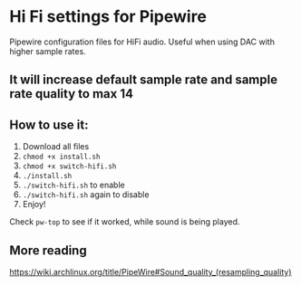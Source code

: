 # Hi Fi settings for Pipewire

Pipewire configuration files for HiFi audio. Useful when using DAC with higher sample rates.

## It will increase default sample rate and sample rate quality to max 14

## How to use it:

1. Download all files
2. `chmod +x install.sh`
3. `chmod +x switch-hifi.sh`
4. `./install.sh`
5. `./switch-hifi.sh` to enable
6. `./switch-hifi.sh` again to disable
7. Enjoy!

Check `pw-top` to see if it worked, while sound is being played. 

## More reading

https://wiki.archlinux.org/title/PipeWire#Sound_quality_(resampling_quality)
